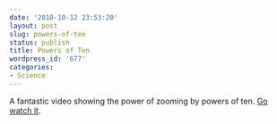 ```yaml
---
date: '2010-10-12 23:53:20'
layout: post
slug: powers-of-ten
status: publish
title: Powers of Ten
wordpress_id: '677'
categories:
- Science
---
```


A fantastic video showing the power of zooming by powers of ten. [Go watch it](http://kottke.org/10/10/powers-of-ten).
